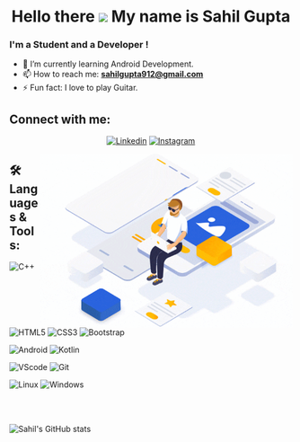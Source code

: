 <h1 align="center">Hello there <img src="https://raw.githubusercontent.com/MartinHeinz/MartinHeinz/master/wave.gif" width="30px">
 My name is Sahil Gupta</h1>  

### I'm a Student and a Developer !  

- 🌱 I’m currently learning Android Development.
- 📫 How to reach me: **sahilgupta912@gmail.com**
- ⚡ Fun fact: I love to play Guitar.
<!-- 
- 👯 I’m looking to collaborate on ...
- 🤔 I’m looking for help with ...
- 💬 Ask me about ...
- 📫 How to reach me: ...
- 😄 Pronouns: ...
- ⚡ Fun fact: ... 
-->

## Connect with me:
<p align="center"><a href="https://linkedin.com/in/sahil-gupta912/"><img src="https://img.shields.io/badge/linkedin%20-%230077B5.svg?&amp;style=for-the-badge&amp;logo=linkedin&amp;logoColor=white" alt="Linkedin"></a>
<a href="https://instagram.com/sahil_gupta912/"><img src="https://img.shields.io/badge/Instagram-E4405F?style=for-the-badge&logo=instagram&logoColor=white" alt="Instagram"></a></p>

<img align="right" src="./GIFs/App_D.gif" alt="gif" width="450" height="310" margin-top="50">

## 🛠️ **Languages & Tools:**

<p><img src="https://img.shields.io/badge/C%2B%2B-00599C?style=for-the-badge&logo=c%2B%2B&logoColor=white" alt="C++"></p>
<p><img src="https://img.shields.io/badge/HTML5-E34F26?style=for-the-badge&logo=html5&logoColor=white" alt="HTML5">
<img src="https://img.shields.io/badge/CSS3-1572B6?style=for-the-badge&logo=css3&logoColor=white" alt="CSS3">
<img src="https://img.shields.io/badge/Bootstrap-563D7C?style=for-the-badge&logo=bootstrap&logoColor=white" alt="Bootstrap"></p>
<p><img src="https://img.shields.io/badge/Android-3DDC84?style=for-the-badge&logo=android&logoColor=white" alt="Android">
<img src="https://img.shields.io/badge/Kotlin-0095D5?&style=for-the-badge&logo=kotlin&logoColor=white" alt="Kotlin"></p>
<p><img src="https://img.shields.io/badge/Visual_Studio_Code-0078D4?style=for-the-badge&logo=visual%20studio%20code&logoColor=white" alt="VScode">
<img src="https://img.shields.io/badge/Git-F05032?style=for-the-badge&logo=git&logoColor=white" alt="Git"></p>
<p><img src="https://img.shields.io/badge/Linux-FCC624?style=for-the-badge&logo=linux&logoColor=black" alt="Linux">
<img src="https://img.shields.io/badge/Windows-0078D6?style=for-the-badge&logo=windows&logoColor=white" alt="Windows"></p><br /><br />

![Sahil's GitHub stats](https://github-readme-stats.vercel.app/api/?username=sahilgupta912&show_icons=true&title_color=fff&icon_color=79ff97&text_color=9f9f9f&bg_color=151515)

